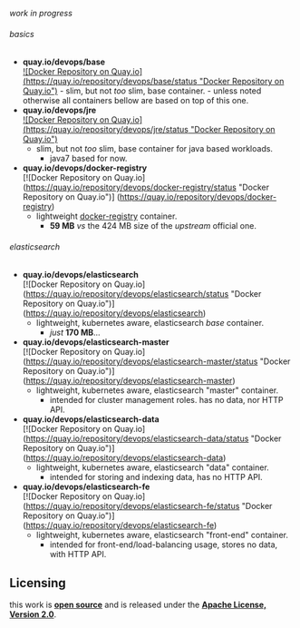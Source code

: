 *work in progress*

###### basics
- **quay.io/devops/base**  
    [![Docker Repository on Quay.io]
    (https://quay.io/repository/devops/base/status "Docker Repository on
    Quay.io")](https://quay.io/repository/devops/base)
      - slim, but not _too_ slim, base container.
        - unless noted otherwise all containers bellow are based on top of this
        one.
- **quay.io/devops/jre**  
    [![Docker Repository on Quay.io]
    (https://quay.io/repository/devops/jre/status "Docker Repository on
    Quay.io")](https://quay.io/repository/devops/jre)
    - slim, but not _too_ slim, base container for java based workloads.
        + java7 based for now.
- **quay.io/devops/docker-registry**  
    [![Docker Repository on Quay.io]
    (https://quay.io/repository/devops/docker-registry/status
    "Docker Repository on Quay.io")]
    (https://quay.io/repository/devops/docker-registry)
    - lightweight [docker-registry](https://github.com/docker/docker-registry) container.
        + **59 MB** *vs* the 424 MB size of the *upstream* official one.

###### elasticsearch
- **quay.io/devops/elasticsearch**  
        [![Docker Repository on Quay.io]
        (https://quay.io/repository/devops/elasticsearch/status "Docker
        Repository on Quay.io")]
        (https://quay.io/repository/devops/elasticsearch)
    - lightweight, kubernetes aware, elasticsearch *base* container.
        + *just* **170 MB**...
- **quay.io/devops/elasticsearch-master**  
        [![Docker Repository on Quay.io]
        (https://quay.io/repository/devops/elasticsearch-master/status
        "Docker Repository on Quay.io")]
        (https://quay.io/repository/devops/elasticsearch-master)
    - lightweight, kubernetes aware, elasticsearch "master" container.
        - intended for cluster management roles. has no data, nor HTTP API.
- **quay.io/devops/elasticsearch-data**  
         [![Docker Repository on Quay.io]
        (https://quay.io/repository/devops/elasticsearch-data/status
        "Docker Repository on Quay.io")]
        (https://quay.io/repository/devops/elasticsearch-data)
    - lightweight, kubernetes aware, elasticsearch "data" container.
        - intended for storing and indexing data, has no HTTP API.
- **quay.io/devops/elasticsearch-fe**  
        [![Docker Repository on Quay.io]
        (https://quay.io/repository/devops/elasticsearch-fe/status
        "Docker Repository on Quay.io")]
        (https://quay.io/repository/devops/elasticsearch-fe)
    - lightweight, kubernetes aware, elasticsearch "front-end" container.
        - intended for front-end/load-balancing usage, stores no data, with
        HTTP API.

## Licensing
this work is **[open source](http://opensource.org/osd)** and is released under
the **[Apache License, Version 2.0](http://opensource.org/licenses/Apache-2.0)**.
